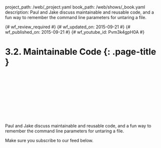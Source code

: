 project_path: /web/_project.yaml
book_path: /web/shows/_book.yaml
description: Paul and Jake discuss maintainable and reusable code, and a fun way to remember the command line parameters for untaring a file.

{# wf_review_required #}
{# wf_updated_on: 2015-09-21 #}
{# wf_published_on: 2015-09-21 #}
{# wf_youtube_id: Pvm3k4gpH0A #}

# 3.2. Maintainable Code {: .page-title }


<div class="video-wrapper">
  <iframe class="devsite-embedded-youtube-video" data-video-id="Pvm3k4gpH0A"
          data-autohide="1" data-showinfo="0" frameborder="0" allowfullscreen>
  </iframe>
</div>


Paul and Jake discuss maintainable and reusable code, and a fun way to remember the command line parameters for untaring a file.

Make sure you subscribe to our feed below.
